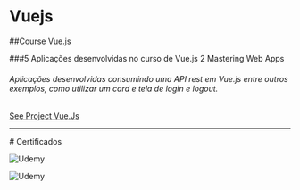 # Vuejs

##Course Vue.js

###5 Aplicações desenvolvidas no curso de Vue.js 2 Mastering Web Apps

###### Aplicações desenvolvidas consumindo uma API rest em Vue.js entre outros exemplos, como utilizar um card e tela de login e logout.

[See Project Vue.Js][1]
	
  [1]:https://github.com/luizddaniel/CourseVueJs

<hr>
# Certificados

![Udemy](https://udemy-certificate.s3.amazonaws.com/image/UC-T5EJ87RF.jpg)

![Udemy](https://udemy-certificate.s3.amazonaws.com/image/UC-3D0IZ7EW.jpg)


